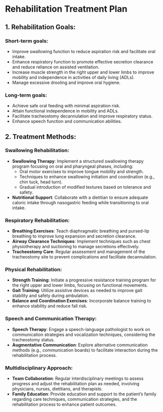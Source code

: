 # Rehabilitation Treatment Plan

## 1. Rehabilitation Goals:
### Short-term goals:
- Improve swallowing function to reduce aspiration risk and facilitate oral intake.
- Enhance respiratory function to promote effective secretion clearance and reduce reliance on assisted ventilation.
- Increase muscle strength in the right upper and lower limbs to improve mobility and independence in activities of daily living (ADLs).
- Manage excessive drooling and improve oral hygiene.

### Long-term goals:
- Achieve safe oral feeding with minimal aspiration risk.
- Attain functional independence in mobility and ADLs.
- Facilitate tracheostomy decannulation and improve respiratory status.
- Enhance speech function and communication abilities.

## 2. Treatment Methods:
### Swallowing Rehabilitation:
- **Swallowing Therapy**: Implement a structured swallowing therapy program focusing on oral and pharyngeal phases, including:
  - Oral motor exercises to improve tongue mobility and strength.
  - Techniques to enhance swallowing initiation and coordination (e.g., chin tuck, head turn).
  - Gradual introduction of modified textures based on tolerance and safety.
- **Nutritional Support**: Collaborate with a dietitian to ensure adequate caloric intake through nasogastric feeding while transitioning to oral intake.

### Respiratory Rehabilitation:
- **Breathing Exercises**: Teach diaphragmatic breathing and pursed-lip breathing to improve lung expansion and secretion clearance.
- **Airway Clearance Techniques**: Implement techniques such as chest physiotherapy and suctioning to manage secretions effectively.
- **Tracheostomy Care**: Regular assessment and management of the tracheostomy site to prevent complications and facilitate decannulation.

### Physical Rehabilitation:
- **Strength Training**: Initiate a progressive resistance training program for the right upper and lower limbs, focusing on functional movements.
- **Gait Training**: Utilize assistive devices as needed to improve gait stability and safety during ambulation.
- **Balance and Coordination Exercises**: Incorporate balance training to enhance stability and reduce fall risk.

### Speech and Communication Therapy:
- **Speech Therapy**: Engage a speech-language pathologist to work on communication strategies and vocalization techniques, considering the tracheostomy status.
- **Augmentative Communication**: Explore alternative communication methods (e.g., communication boards) to facilitate interaction during the rehabilitation process.

### Multidisciplinary Approach:
- **Team Collaboration**: Regular interdisciplinary meetings to assess progress and adjust the rehabilitation plan as needed, involving physicians, nurses, dietitians, and therapists.
- **Family Education**: Provide education and support to the patient’s family regarding care techniques, communication strategies, and the rehabilitation process to enhance patient outcomes.